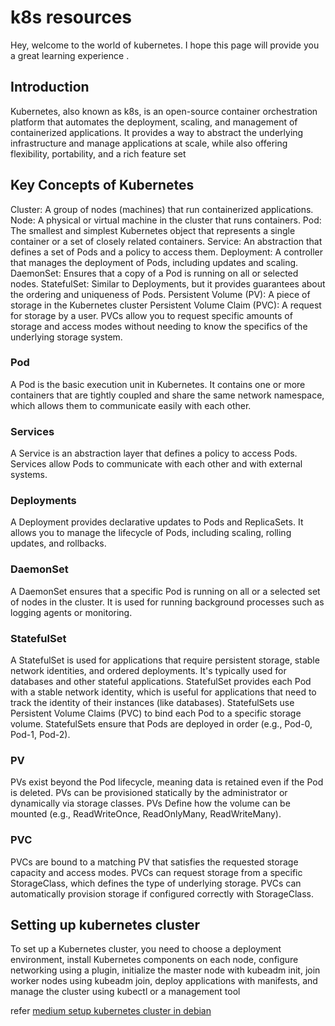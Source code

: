 # k8s resources
Hey, welcome to the world of kubernetes. I hope this page will provide you a great learning experience .
## Introduction
Kubernetes, also known as k8s, is an open-source container orchestration platform that automates the deployment, scaling, and management of containerized applications. It provides a way to abstract the underlying infrastructure and manage applications at scale, while also offering flexibility, portability, and a rich feature set

## Key Concepts of Kubernetes
Cluster: A group of nodes (machines) that run containerized applications.
Node: A physical or virtual machine in the cluster that runs containers.
Pod: The smallest and simplest Kubernetes object that represents a single container or a set of closely related containers.
Service: An abstraction that defines a set of Pods and a policy to access them.
Deployment: A controller that manages the deployment of Pods, including updates and scaling.
DaemonSet: Ensures that a copy of a Pod is running on all or selected nodes.
StatefulSet: Similar to Deployments, but it provides guarantees about the ordering and uniqueness of Pods.
Persistent Volume (PV): A piece of storage in the Kubernetes cluster
Persistent Volume Claim (PVC):  A request for storage by a user. PVCs allow you to request specific amounts of storage and access modes without needing to know the specifics of the underlying storage system.

### Pod
A Pod is the basic execution unit in Kubernetes. It contains one or more containers that are tightly coupled and share the same network namespace, which allows them to communicate easily with each other.
### Services
A Service is an abstraction layer that defines a policy to access Pods. Services allow Pods to communicate with each other and with external systems.
### Deployments
A Deployment provides declarative updates to Pods and ReplicaSets. It allows you to manage the lifecycle of Pods, including scaling, rolling updates, and rollbacks.
### DaemonSet
A DaemonSet ensures that a specific Pod is running on all or a selected set of nodes in the cluster. It is used for running background processes such as logging agents or monitoring.
### StatefulSet
A StatefulSet is used for applications that require persistent storage, stable network identities, and ordered deployments. It's typically used for databases and other stateful applications.
StatefulSet provides each Pod with a stable network identity, which is useful for applications that need to track the identity of their instances (like databases).
StatefulSets use Persistent Volume Claims (PVC) to bind each Pod to a specific storage volume.
StatefulSets ensure that Pods are deployed in order (e.g., Pod-0, Pod-1, Pod-2).
### PV
PVs exist beyond the Pod lifecycle, meaning data is retained even if the Pod is deleted.
PVs can be provisioned statically by the administrator or dynamically via storage classes.
PVs Define how the volume can be mounted (e.g., ReadWriteOnce, ReadOnlyMany, ReadWriteMany).
### PVC
PVCs are bound to a matching PV that satisfies the requested storage capacity and access modes.
PVCs can request storage from a specific StorageClass, which defines the type of underlying storage.
PVCs can automatically provision storage if configured correctly with StorageClass.


## Setting up kubernetes cluster
To set up a Kubernetes cluster, you need to choose a deployment environment, install Kubernetes components on each node, configure networking using a plugin, initialize the master node with kubeadm init, join worker nodes using kubeadm join, deploy applications with manifests, and manage the cluster using kubectl or a management tool

refer [medium setup kubernetes cluster in debian](https://medium.com/@achyuth.payani2000/microcks-mock-api-server-in-kubernetes-d2382d14510a)









